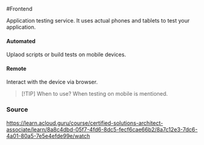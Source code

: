 #Frontend 

Application testing service. It uses actual phones and tablets to test your application.

#### Automated
Uplaod scripts or build tests on mobile devices.
#### Remote
Interact with the device via browser.

> [!TIP] When to use?
> When testing on mobile is mentioned.
### Source
https://learn.acloud.guru/course/certified-solutions-architect-associate/learn/8a8c4dbd-05f7-4fd6-8dc5-fecf6cae66b2/8a7c12e3-7dc6-4a01-80a5-7e5e4efde99e/watch